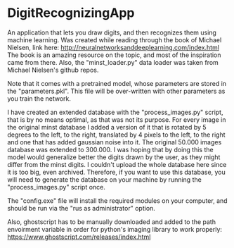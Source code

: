 # DigitRecognizingApp
An application that lets you draw digits, and then recognizes them using machine learning. 
Was created while reading through the book of Michael Nielsen, link here:
http://neuralnetworksanddeeplearning.com/index.html
The book is an amazing resource on the topic, and most of the inspiration came from there. Also, the "minst_loader.py" data loader was taken from Michael Nielsen's github repos.

Note that it comes with a pretrained model, whose parameters are stored in the "parameters.pkl". This file will be over-written with other parameters as you train the network.

I have created an extended database with the "process_images.py" script, that is by no means optimal, as that was not its purpose. For every image in the original minst database I added a version of it that is rotated by 5 degrees to the left, to the right, translated by 4 pixels to the left, to the right and one that has added gaussian noise into it. The original 50.000 images database was extended to 300.000. I was hoping that by doing this the model would generalize better the digits drawn by the user, as they might differ from the minst digits. I couldn't upload the whole database here since it is too big, even archived. Therefore, if you want to use this database, you will need to generate the database on your machine by running the "process_images.py" script once.

The "config.exe" file will install the required modules on your computer, and should be run via the "rus as administrator" option.

Also, ghostscript has to be manually downloaded and added to the path envoirment variable in order for python's imaging library to work properly:
https://www.ghostscript.com/releases/index.html
